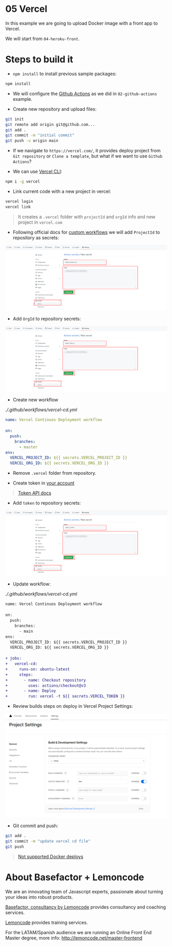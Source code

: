 # 05 Vercel

In this example we are going to upload Docker image with a front app to Vercel.

We will start from `04-heroku-front`.

# Steps to build it

- `npm install` to install previous sample packages:

```bash
npm install
```

- We will configure the [Github Actions](https://docs.github.com/en/free-pro-team@latest/actions) as we did in `02-github-actions` example.

- Create new repository and upload files:

```bash
git init
git remote add origin git@github.com...
git add .
git commit -m "initial commit"
git push -u origin main
```

- If we navigate to `https://vercel.com/`, it provides deploy project from `Git repository` or `Clone a template`, but what if we want to use `Github Actions`?

- We can use [Vercel CLI](https://vercel.com/docs/cli):

```bash
npm i -g vercel
```

- Link current code with a new project in vercel:

```bash
vercel login
vercel link
```

> It creates a `.vercel` folder with `projectId` and `orgId` info
> and new project in `vercel.com`

- Following official docs for [custom workflows](https://vercel.com/support/articles/using-vercel-cli-for-custom-workflows) we will add `ProjectId` to repository as secrets:

![01-project-id-github-secret](./readme-resources/01-project-id-github-secret.png)

- Add `OrgId` to repository secrets:

![02-org-id-github-secret](./readme-resources/02-org-id-github-secret.png)

- Create new workflow

_./.github/workflows/vercel-cd.yml_

```yml
name: Vercel Continuos Deployment workflow

on:
  push:
    branches:
      - master
env:
  VERCEL_PROJECT_ID: ${{ secrets.VERCEL_PROJECT_ID }}
  VERCEL_ORG_ID: ${{ secrets.VERCEL_ORG_ID }}
```

- Remove `.vercel` folder from repository.

- Create token in [your account](https://vercel.com/account/tokens)

> [Token API docs](https://vercel.com/docs/cli#introduction/global-options/token)

- Add `token` to repository secrets:

![03-token-github-secret](./readme-resources/03-token-github-secret.png)

- Update workflow:

_./.github/workflows/vercel-cd.yml_

```diff
name: Vercel Continuos Deployment workflow

on:
  push:
    branches:
      - main
env:
  VERCEL_PROJECT_ID: ${{ secrets.VERCEL_PROJECT_ID }}
  VERCEL_ORG_ID: ${{ secrets.VERCEL_ORG_ID }}

+ jobs:
+   vercel-cd:
+     runs-on: ubuntu-latest
+     steps:
+       - name: Checkout repository
+         uses: actions/checkout@v3
+       - name: Deploy
+         run: vercel -t ${{ secrets.VERCEL_TOKEN }}
```

- Review builds steps on deploy in Vercel Project Settings:

![04-build-steps](./readme-resources/04-build-steps.png)

- Git commit and push:

```bash
git add .
git commit -m "update vercel cd file"
git push
```

> [Not supported Docker deploys](https://vercel.com/support/articles/does-vercel-support-docker-deployments)

# About Basefactor + Lemoncode

We are an innovating team of Javascript experts, passionate about turning your ideas into robust products.

[Basefactor, consultancy by Lemoncode](http://www.basefactor.com) provides consultancy and coaching services.

[Lemoncode](http://lemoncode.net/services/en/#en-home) provides training services.

For the LATAM/Spanish audience we are running an Online Front End Master degree, more info: http://lemoncode.net/master-frontend

